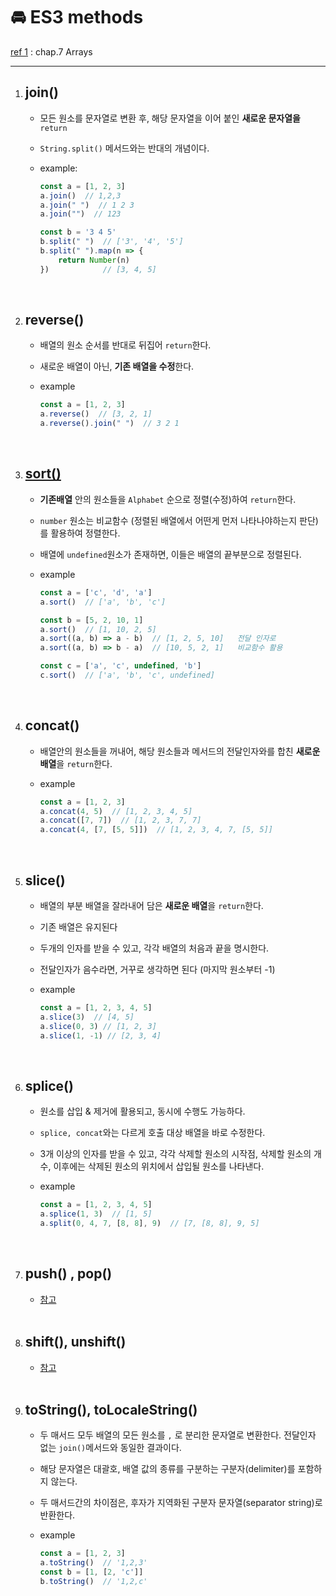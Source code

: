 # 🚘 ES3 methods

[ref 1](https://www.oreilly.com/library/view/javascript-the-definitive/9781449393854/) : chap.7 Arrays

---

1. ## join()

   - 모든 원소를 문자열로 변환 후, 해당 문자열을 이어 붙인 **새로운 문자열을** `return`

   - `String.split()` 메서드와는 반대의 개념이다.

   - example:

     ```javascript
     const a = [1, 2, 3]
     a.join()  // 1,2,3
     a.join(" ")  // 1 2 3
     a.join("")  // 123
     
     const b = '3 4 5'
     b.split(" ")  // ['3', '4', '5']
     b.split(" ").map(n => {
         return Number(n)
     })            // [3, 4, 5]
     ```

   <br>

2. ## reverse()

   - 배열의 원소 순서를 반대로 뒤집어 `return`한다.

   - 새로운 배열이 아닌, **기존 배열을 수정**한다.

   - example

     ```javascript
     const a = [1, 2, 3]
     a.reverse()  // [3, 2, 1]
     a.reverse().join(" ")  // 3 2 1
     ```

   <br>

3. ## [sort()](https://stackoverflow.com/questions/1063007/how-to-sort-an-array-of-integers-correctly#:~:text=To%20sort%20numerically%20just%20add%20a%20new%20method%20which%20handles%20numeric%20sorts%20(sortNumber%2C%20shown%20below))

   - **기존배열** 안의 원소들을 `Alphabet` 순으로 정렬(수정)하여 `return`한다.

   - `number` 원소는 비교함수 (정렬된 배열에서 어떤게 먼저 나타나야하는지 판단) 를 활용하여 정렬한다.

   - 배열에 `undefined`원소가 존재하면, 이들은 배열의 끝부분으로 정렬된다.

   - example

     ```javascript
     const a = ['c', 'd', 'a']
     a.sort()  // ['a', 'b', 'c']
     
     const b = [5, 2, 10, 1]
     a.sort()  // [1, 10, 2, 5]
     a.sort((a, b) => a - b)  // [1, 2, 5, 10]   전달 인자로
     a.sort((a, b) => b - a)  // [10, 5, 2, 1]   비교함수 활용
     
     const c = ['a', 'c', undefined, 'b']
     c.sort()  // ['a', 'b', 'c', undefined]
     ```

   <br>

4. ## concat()

   - 배열안의 원소들을 꺼내어, 해당 원소들과 메서드의 전달인자와를 합친 **새로운 배열**을 `return`한다.

   - example

     ```javascript
     const a = [1, 2, 3]
     a.concat(4, 5)  // [1, 2, 3, 4, 5]
     a.concat([7, 7])  // [1, 2, 3, 7, 7]
     a.concat(4, [7, [5, 5]])  // [1, 2, 3, 4, 7, [5, 5]]
     ```

      

   <br>

5. ## slice()

   - 배열의 부분 배열을 잘라내어 담은 **새로운 배열**을 `return`한다.

   - 기존 배열은 유지된다

   - 두개의 인자를 받을 수 있고, 각각 배열의 처음과 끝을 명시한다.

   - 전달인자가 음수라면, 거꾸로 생각하면 된다 (마지막 원소부터 -1)

   - example

     ```javascript
     const a = [1, 2, 3, 4, 5]
     a.slice(3)  // [4, 5]
     a.slice(0, 3) // [1, 2, 3]
     a.slice(1, -1) // [2, 3, 4]
     ```

   <br>

6. ## splice()

   - 원소를 삽입 & 제거에 활용되고, 동시에 수행도 가능하다.

   - `splice, concat`와는 다르게 호출 대상 배열을 바로 수정한다.

   - 3개 이상의 인자를 받을 수 있고, 각각 삭제할 원소의 시작점, 삭제할 원소의 개수, 
     이후에는 삭제된 원소의 위치에서 삽입될 원소를 나타낸다.

   - example

     ```javascript
     const a = [1, 2, 3, 4, 5]
     a.splice(1, 3)  // [1, 5]
     a.split(0, 4, 7, [8, 8], 9)  // [7, [8, 8], 9, 5]
     ```

   <br>

7. ## push() , pop()

   - [참고](basics.md)

   <br>

8. ## shift(), unshift()

   - [참고](basics.md)

   <br>

9. ## toString(), toLocaleString()

   - 두 매서드 모두 배열의 모든 원소를 `,` 로 분리한 문자열로 변환한다.
     전달인자 없는 `join()`메서드와 동일한 결과이다. 

   - 해당 문자열은 대괄호, 배열 값의 종류를 구분하는 구분자(delimiter)를 포함하지 않는다.

   - 두 매서드간의 차이점은, 후자가 지역화된 구분자 문자열(separator string)로 반환한다.

   - example

     ```javascript
     const a = [1, 2, 3]
     a.toString()  // '1,2,3'
     const b = [1, [2, 'c']]
     b.toString()  // '1,2,c'
     ```

     